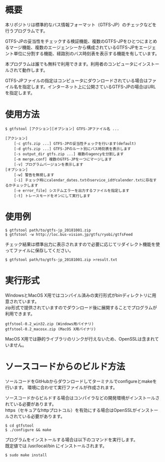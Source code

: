 # 概要

本リポジトリは標準的なバス情報フォーマット（GTFS-JP）のチェックなどを行うプログラムです。<p>
GTFS-JPの妥当性をチェックする検証機能、複数のGTFS-JPをひとつにまとめるマージ機能、複数のエージェンシーから構成されているGTFS-JPをエージェント単位に分割する機能、経路別のバス時刻表を表示する機能を有しています。<p>
本プログラムは誰でも無料で利用できます。利用者のコンピュータにインストールされて動作します。<p>
GTFS-JPファイルの指定はコンピュータにダウンロードされている場合はファイル名を指定します。インターネット上に公開さているGTFS-JPの場合はURLを指定します。

# 使用方法
```
$ gtfstool [アクション][オプション] GTFS-JPファイル名 ...
```
```
[アクション]
    [-c gtfs.zip ...] GTFS-JPの妥当性チェックを行います(default)
    [-d gtfs.zip ...] GTFS-JPのルート別にバス時刻表を表示します
    [-s output_dir gtfs.zip ...] 複数のagencyを分割します
    [-m merge.conf] 複数のGTFS-JPを一つにマージします
    [-v] プログラムバージョンを表示します
[オプション]
    [-w] 警告を無視します
    [-i] チェック時にcalendar_dates.txtのservice_idがcalender.txtに存在するかチェックします
    [-e error_file] システムエラーを出力するファイルを指定します
    [-t] トレースモードをオンにして実行します
```

# 使用例
```
$ gtfstool path/to/gtfs-jp_20181001.zip
$ gtfstool -w http://loc.bus-vision.jp/gtfs/ryobi/gtfsFeed
```
チェック結果は標準出力に表示されますので必要に応じてリダイレクト機能を使ってファイルに保存してください。
```
$ gtfstool path/to/gtfs-jp_20181001.zip >result.txt
```

# 実行形式
WindowsとMacOS X用ではコンパイル済みの実行形式がbinディレクトリに用意されています。<br>
zip形式で提供されていますのでダウンロード後に展開することでプログラムが利用できます。
```
gtfstool-0.2_win32.zip (Windows用バイナリ)
gtfstool-0.2_macosx.zip (MacOS X用バイナリ)
```
MacOS X用では静的ライブラリのリンクが行えないため、OpenSSLは含まれていません。<br>

# ソースコードからのビルド方法
ソールコードをGitHubからダウンロードしてターミナルでconfigureとmakeを行います。
環境に合わせて実行ファイルが作成されます。<p>
ソースコードからビルドする場合はコンパイラなどの開発環境がインストールされている必要があります。<br>
https（セキュアなhttpプロトコル）を有効にする場合はOpenSSLがインストールされている必要があります。
```
$ cd gtfstool
$ ./configure && make
```
プログラムをインストールする場合は以下のコマンドを実行します。<br>
既定値では /usr/local/bin にインストールされます。
```
$ sudo make install
```
